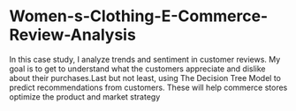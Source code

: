 # Women-s-Clothing-E-Commerce-Review-Analysis
In this case study, I analyze trends and sentiment in customer reviews. My goal is to get to understand what the customers appreciate and dislike about their purchases.Last but not least, using The Decision Tree Model to predict recommendations from customers. These will help  commerce stores optimize the product and market strategy
